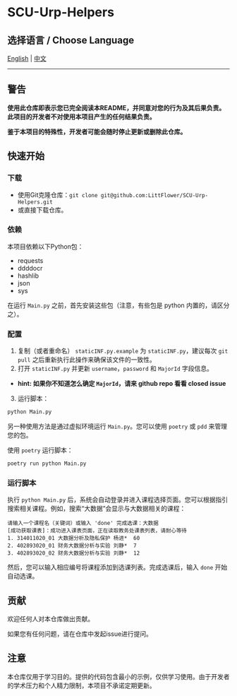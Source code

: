 # SCU-Urp-Helpers

## 选择语言 / Choose Language

[English](README.md) | [中文](README_CN.md)

---

## 警告

**使用此仓库即表示您已完全阅读本README，并同意对您的行为及其后果负责。此项目的开发者不对使用本项目产生的任何结果负责。**

**鉴于本项目的特殊性，开发者可能会随时停止更新或删除此仓库。**

## 快速开始

### 下载

- 使用Git克隆仓库：`git clone git@github.com:LittFlower/SCU-Urp-Helpers.git`
- 或直接下载仓库。

### 依赖

本项目依赖以下Python包：

- requests
- ddddocr
- hashlib
- json
- sys

在运行 `Main.py` 之前，首先安装这些包（注意，有些包是 python 内置的，请区分之）。

### 配置

1. 复制（或者重命名） `staticINF.py.example` 为 `staticINF.py`，建议每次 `git pull` 之后重新执行此操作来确保该文件的一致性。
2. 打开 `staticINF.py` 并更新 `username`，`password` 和 `MajorId` 字段信息。
 - **hint: 如果你不知道怎么确定 `MajorId`，请来 github repo 看看 closed issue**

3. 运行脚本：

```bash
python Main.py
```
另一种使用方法是通过虚拟环境运行 `Main.py`。您可以使用 `poetry` 或 `pdd` 来管理您的包。

使用 `poetry` 运行脚本：

```bash
poetry run python Main.py
```

### 运行脚本

执行 `python Main.py` 后，系统会自动登录并进入课程选择页面。您可以根据指引搜索相关课程。例如，搜索“大数据”会显示与大数据相关的课程：

```plaintext
请输入一个课程名（关键词）或输入 'done' 完成选课：大数据
[成功获取课表]：成功进入课表页面，正在读取教务处课表列表，请耐心等待
1. 314011020_01 大数据分析及隐私保护 杨进*  60
2. 402893020_01 财务大数据分析与实验 刘静*  7
3. 402893020_02 财务大数据分析与实验 刘静*  12
```

然后，您可以输入相应编号将课程添加到选课列表。完成选课后，输入 `done` 开始自动选课。

## 贡献

欢迎任何人对本仓库做出贡献。

如果您有任何问题，请在仓库中发起issue进行提问。

## 注意

本仓库仅用于学习目的。提供的代码包含最小的示例，仅供学习使用。由于开发者的学术压力和个人精力限制，本项目不承诺定期更新。
